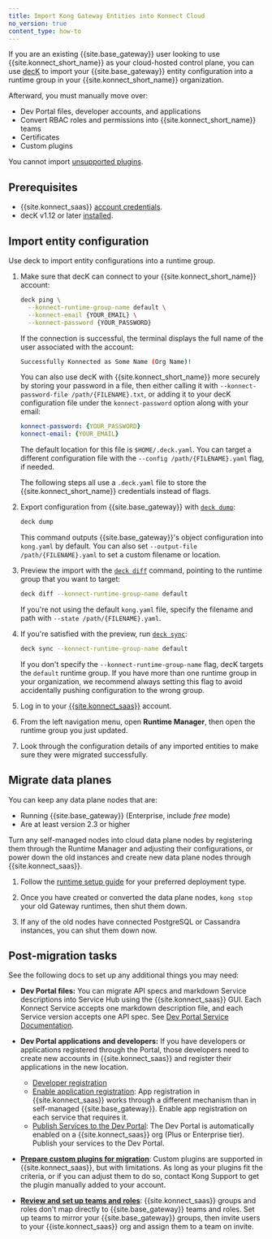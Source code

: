```yaml
---
title: Import Kong Gateway Entities into Konnect Cloud
no_version: true
content_type: how-to
---
```


If you are an existing {{site.base_gateway}} user looking to use {{site.konnect_short_name}}
as your cloud-hosted control plane, you can use [decK](/deck/) to import your
{{site.base_gateway}} entity configuration into a runtime group in your
{{site.konnect_short_name}} organization.

Afterward, you must manually move over:
* Dev Portal files, developer accounts, and applications
* Convert RBAC roles and permissions into {{site.konnect_short_name}} teams
* Certificates
* Custom plugins

You cannot import [unsupported plugins](/konnect/configure/servicehub/plugins/#plugin-limitations).

## Prerequisites
* {{site.konnect_saas}} [account credentials](/konnect/getting-started/access-account/).
* decK v1.12 or later [installed](/deck/latest/installation/).

## Import entity configuration

Use deck to import entity configurations into a runtime group.

1. Make sure that decK can connect to your {{site.konnect_short_name}} account:

    ```sh
    deck ping \
      --konnect-runtime-group-name default \
      --konnect-email {YOUR_EMAIL} \
      --konnect-password {YOUR_PASSWORD}
    ```

    If the connection is successful, the terminal displays the full name of the
    user associated with the account:

    ```sh
    Successfully Konnected as Some Name (Org Name)!
    ```

    You can also use decK with {{site.konnect_short_name}} more securely by storing
    your password in a file, then either calling it with
    `--konnect-password-file /path/{FILENAME}.txt`, or adding it to your decK configuration
    file under the `konnect-password` option along with your email:

    ```yaml
    konnect-password: {YOUR_PASSWORD}
    konnect-email: {YOUR_EMAIL}
    ```

    The default location for this file is `$HOME/.deck.yaml`. You can target a
    different configuration file with the `--config /path/{FILENAME}.yaml` flag,
    if needed.

    The following steps all use a `.deck.yaml` file to store the
    {{site.konnect_short_name}} credentials instead of flags.

1. Export configuration from {{site.base_gateway}} with [`deck dump`](/deck/latest/reference/deck_dump):

    ```bash
    deck dump
    ```

    This command outputs {{site.base_gateway}}'s object configuration into
    `kong.yaml` by default. You can also set `--output-file /path/{FILENAME}.yaml`
    to set a custom filename or location.

1. Preview the import with the [`deck diff`](/deck/latest/reference/deck_diff)
command, pointing to the runtime group that you want to target:

    ```sh
    deck diff --konnect-runtime-group-name default
    ```

    If you're not using the default `kong.yaml` file, specify the filename and
    path with `--state /path/{FILENAME}.yaml`.

1. If you're satisfied with the preview, run [`deck sync`](/deck/latest/reference/deck_sync):

    ```sh
    deck sync --konnect-runtime-group-name default
    ```

    If you don't specify the `--konnect-runtime-group-name` flag, decK targets the
    `default` runtime group. If you have more than one runtime group in your
    organization, we recommend always setting this flag to avoid accidentally
    pushing configuration to the wrong group.

1. Log in to your [{{site.konnect_saas}}](http://cloud.konghq.com/login) account.

1. From the left navigation menu, open **Runtime Manager**, then open the runtime group
you just updated.

1. Look through the configuration details of any imported entities to make sure
they were migrated successfully.

## Migrate data planes

You can keep any data plane nodes that are:
* Running {{site.base_gateway}} (Enterprise, include _free_ mode)
* Are at least version 2.3 or higher

Turn any self-managed nodes into cloud data plane nodes by registering them
through the Runtime Manager and adjusting their configurations, or power down
the old instances and create new data plane nodes through {{site.konnect_saas}}.

1. Follow the [runtime setup guide](/konnect/configure/runtime-manager/#kong-gateway) for
your preferred deployment type.

2. Once you have created or converted the data plane nodes, `kong stop` your
old Gateway runtimes, then shut them down.

3. If any of the old nodes have connected PostgreSQL or Cassandra instances,
you can shut them down now.

## Post-migration tasks

See the following docs to set up any additional things you may need:

* **Dev Portal files:** You can migrate API specs and markdown Service descriptions
into Service Hub using the {{site.konnect_saas}} GUI. Each Konnect Service accepts
one markdown description file, and each Service version accepts one API spec.
See [Dev Portal Service Documentation](/konnect/dev-portal/service-documentation).

* **Dev Portal applications and developers:** If you have developers or
applications registered through the Portal, those developers need to create new
accounts in {{site.konnect_saas}} and register their applications in the new
location.
    * [Developer registration](/konnect/dev-portal/access-and-approval/dev-reg)
    * [Enable application registration](/konnect/dev-portal/applications/enable-app-reg):
    App registration in {{site.konnect_saas}} works through a different
    mechanism than in self-managed {{site.base_gateway}}. Enable app
    registration on each service that requires it.
    * [Publish Services to the Dev Portal](/konnect/dev-portal/publish):
    The Dev Portal is automatically enabled on a {{site.konnect_saas}} org
    (Plus or Enterprise tier). Publish your services to the Dev Portal.
* [**Prepare custom plugins for migration**](/konnect/configure/servicehub/plugins/#custom-plugins):
Custom plugins are supported in {{site.konnect_saas}}, but with limitations. As
long as your plugins fit the criteria, or if you can adjust them to do so,
contact Kong Support to get the plugin manually added to your account.
* [**Review and set up teams and roles**](/konnect/org-management/teams-and-roles):
{{site.konnect_saas}} groups and roles don't map directly to
{{site.base_gateway}} teams and roles. Set up teams to mirror your
{{site.base_gateway}} groups, then invite users to your {{iste.konnect_saas}}
org and assign them to a team on invite.
